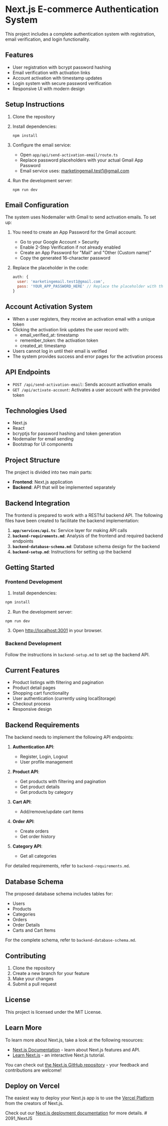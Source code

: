 # Next.js E-commerce Authentication System

This project includes a complete authentication system with registration, email verification, and login functionality.

## Features

- User registration with bcrypt password hashing
- Email verification with activation links
- Account activation with timestamp updates
- Login system with secure password verification
- Responsive UI with modern design

## Setup Instructions

1. Clone the repository
2. Install dependencies:
   ```
   npm install
   ```
3. Configure the email service:
   - Open `app/api/send-activation-email/route.ts`
   - Replace password placeholders with your actual Gmail App Password
   - Email service uses: marketingemail.test1@gmail.com

4. Run the development server:
   ```
   npm run dev
   ```

## Email Configuration

The system uses Nodemailer with Gmail to send activation emails. To set up:

1. You need to create an App Password for the Gmail account:
   - Go to your Google Account > Security
   - Enable 2-Step Verification if not already enabled
   - Create an App Password for "Mail" and "Other (Custom name)"
   - Copy the generated 16-character password

2. Replace the placeholder in the code:
   ```javascript
   auth: {
     user: 'marketingemail.test1@gmail.com',
     pass: 'YOUR_APP_PASSWORD_HERE' // Replace the placeholder with this
   }
   ```

## Account Activation System

- When a user registers, they receive an activation email with a unique token
- Clicking the activation link updates the user record with:
  - email_verified_at: timestamp
  - remember_token: the activation token
  - created_at: timestamp
- Users cannot log in until their email is verified
- The system provides success and error pages for the activation process

## API Endpoints

- `POST /api/send-activation-email`: Sends account activation emails
- `GET /api/activate-account`: Activates a user account with the provided token

## Technologies Used

- Next.js
- React
- bcryptjs for password hashing and token generation
- Nodemailer for email sending
- Bootstrap for UI components

## Project Structure

The project is divided into two main parts:
- **Frontend**: Next.js application
- **Backend**: API that will be implemented separately

## Backend Integration

The frontend is prepared to work with a RESTful backend API. The following files have been created to facilitate the backend implementation:

1. **`app/services/api.ts`**: Service layer for making API calls
2. **`backend-requirements.md`**: Analysis of the frontend and required backend endpoints
3. **`backend-database-schema.md`**: Database schema design for the backend
4. **`backend-setup.md`**: Instructions for setting up the backend

## Getting Started

### Frontend Development

1. Install dependencies:
```bash
npm install
```

2. Run the development server:
```bash
npm run dev
```

3. Open [http://localhost:3001](http://localhost:3001) in your browser.

### Backend Development

Follow the instructions in `backend-setup.md` to set up the backend API.

## Current Features

- Product listings with filtering and pagination
- Product detail pages
- Shopping cart functionality
- User authentication (currently using localStorage)
- Checkout process
- Responsive design

## Backend Requirements

The backend needs to implement the following API endpoints:

1. **Authentication API**:
   - Register, Login, Logout
   - User profile management

2. **Product API**:
   - Get products with filtering and pagination
   - Get product details
   - Get products by category

3. **Cart API**:
   - Add/remove/update cart items

4. **Order API**:
   - Create orders
   - Get order history

5. **Category API**:
   - Get all categories

For detailed requirements, refer to `backend-requirements.md`.

## Database Schema

The proposed database schema includes tables for:
- Users
- Products
- Categories
- Orders
- Order Details
- Carts and Cart Items

For the complete schema, refer to `backend-database-schema.md`.

## Contributing

1. Clone the repository
2. Create a new branch for your feature
3. Make your changes
4. Submit a pull request

## License

This project is licensed under the MIT License.

## Learn More

To learn more about Next.js, take a look at the following resources:

- [Next.js Documentation](https://nextjs.org/docs) - learn about Next.js features and API.
- [Learn Next.js](https://nextjs.org/learn) - an interactive Next.js tutorial.

You can check out [the Next.js GitHub repository](https://github.com/vercel/next.js) - your feedback and contributions are welcome!

## Deploy on Vercel

The easiest way to deploy your Next.js app is to use the [Vercel Platform](https://vercel.com/new?utm_medium=default-template&filter=next.js&utm_source=create-next-app&utm_campaign=create-next-app-readme) from the creators of Next.js.

Check out our [Next.js deployment documentation](https://nextjs.org/docs/app/building-your-application/deploying) for more details.
#   2 0 9 1 _ N e x t J S 
 
 